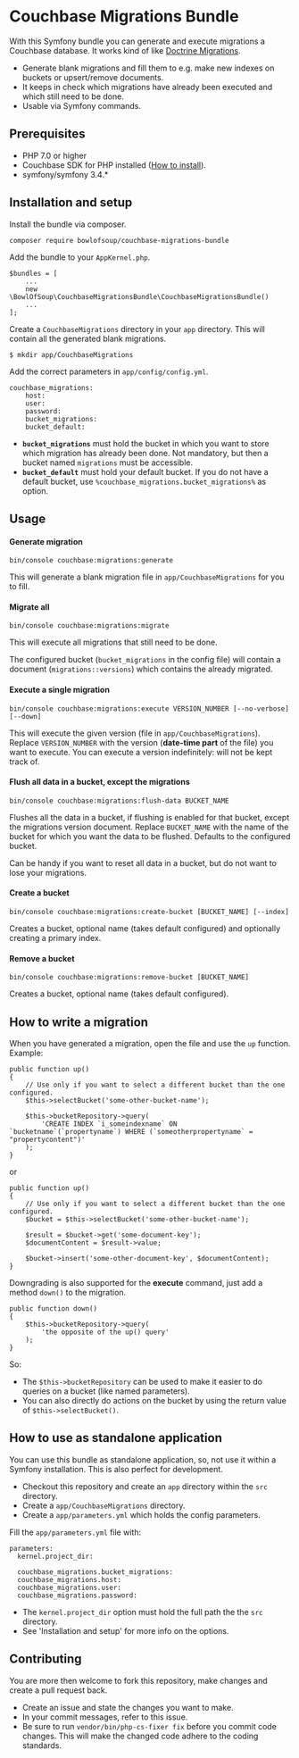 Couchbase Migrations Bundle
===========================

With this Symfony bundle you can generate and execute migrations a Couchbase database. 
It works kind of like [Doctrine Migrations](https://github.com/doctrine/migrations).
* Generate blank migrations and fill them to e.g. make new indexes on buckets or upsert/remove documents.
* It keeps in check which migrations have already been executed and which still need to be done.
* Usable via Symfony commands.

Prerequisites
-------------
* PHP 7.0 or higher
* Couchbase SDK for PHP installed ([How to install](https://developer.couchbase.com/documentation/server/current/sdk/php/start-using-sdk.html)).
* symfony/symfony 3.4.*

Installation and setup
----------------------
Install the bundle via composer.

    composer require bowlofsoup/couchbase-migrations-bundle

Add the bundle to your `AppKernel.php`.

    $bundles = [
        ...
        new \BowlOfSoup\CouchbaseMigrationsBundle\CouchbaseMigrationsBundle()
        ...
    ];
    
Create a `CouchbaseMigrations` directory in your `app` directory. This will contain all the generated blank migrations.

    $ mkdir app/CouchbaseMigrations
    
Add the correct parameters in `app/config/config.yml`. 

    couchbase_migrations:
        host:
        user:
        password:
        bucket_migrations:
        bucket_default:

* **`bucket_migrations`** must hold the bucket in which you want to store which migration has already been done.
Not mandatory, but then a bucket named `migrations` must be accessible.
* **`bucket_default`** must hold your default bucket.
If you do not have a default bucket, use `%couchbase_migrations.bucket_migrations%` as option.
        
Usage
-----

#### Generate migration

    bin/console couchbase:migrations:generate

This will generate a blank migration file in `app/CouchbaseMigrations` for you to fill.

#### Migrate all

    bin/console couchbase:migrations:migrate

This will execute all migrations that still need to be done.

The configured bucket (`bucket_migrations` in the config file) will contain a document (`migrations::versions`) which contains the already migrated.

#### Execute a single migration

    bin/console couchbase:migrations:execute VERSION_NUMBER [--no-verbose] [--down]
    
This will execute the given version (file in `app/CouchbaseMigrations`).
Replace `VERSION_NUMBER` with the version (**date-time part** of the file) you want to execute.
You can execute a version indefinitely: will not be kept track of.

#### Flush all data in a bucket, except the migrations

    bin/console couchbase:migrations:flush-data BUCKET_NAME

Flushes all the data in a bucket, if flushing is enabled for that bucket, except the migrations version document.
Replace `BUCKET_NAME` with the name of the bucket for which you want the data to be flushed. Defaults to the configured bucket.

Can be handy if you want to reset all data in a bucket, but do not want to lose your migrations.

#### Create a bucket

    bin/console couchbase:migrations:create-bucket [BUCKET_NAME] [--index]

Creates a bucket, optional name (takes default configured) and optionally creating a primary index.

#### Remove a bucket

    bin/console couchbase:migrations:remove-bucket [BUCKET_NAME]

Creates a bucket, optional name (takes default configured).


How to write a migration
------------------------
When you have generated a migration, open the file and use the `up` function. Example:

```
public function up()
{
    // Use only if you want to select a different bucket than the one configured.
    $this->selectBucket('some-other-bucket-name');

    $this->bucketRepository->query(
        'CREATE INDEX `i_someindexname` ON `bucketname`(`propertyname`) WHERE (`someotherpropertyname` = "propertycontent")'
    );
}
```

or

```
public function up()
{
    // Use only if you want to select a different bucket than the one configured.
    $bucket = $this->selectBucket('some-other-bucket-name');

    $result = $bucket->get('some-document-key');
    $documentContent = $result->value;

    $bucket->insert('some-other-document-key', $documentContent);
}
```

Downgrading is also supported for the **execute** command, just add a method `down()` to the migration.

```
public function down()
{
    $this->bucketRepository->query(
        'the opposite of the up() query'
    );
}
```

So:
* The `$this->bucketRepository` can be used to make it easier to do queries on a bucket (like named parameters).
* You can also directly do actions on the bucket by using the return value of `$this->selectBucket()`.


How to use as standalone application
------------------------------------
You can use this bundle as standalone application, so, not use it within a Symfony installation.
This is also perfect for development.

* Checkout this repository and create an `app` directory within the `src` directory.
* Create a `app/CouchbaseMigrations` directory.
* Create a `app/parameters.yml` which holds the config parameters.

Fill the `app/parameters.yml` file with:

    parameters:
      kernel.project_dir:

      couchbase_migrations.bucket_migrations:
      couchbase_migrations.host:
      couchbase_migrations.user:
      couchbase_migrations.password:

* The `kernel.project_dir` option must hold the full path the the `src` directory.
* See 'Installation and setup' for more info on the options.

Contributing
------------
You are more then welcome to fork this repository, make changes and create a pull request back.

* Create an issue and state the changes you want to make.
* In your commit messages, refer to this issue.
* Be sure to run `vendor/bin/php-cs-fixer fix` before you commit code changes. This will make the changed code adhere to the coding standards.
